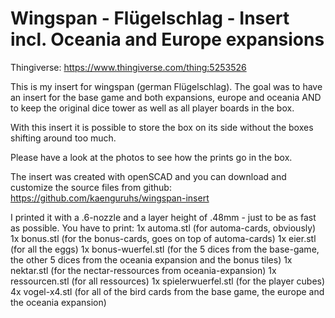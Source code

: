 # Wingspan - Flügelschlag - Insert incl. Oceania and Europe expansions
Thingiverse: https://www.thingiverse.com/thing:5253526

This is my insert for wingspan (german Flügelschlag). The goal was to have an insert for the base game and both expansions, europe and oceania AND to keep the original dice tower as well as all player boards in the box.

With this insert it is possible to store the box on its side without the boxes shifting around too much.

Please have a look at the photos to see how the prints go in the box.

The insert was created with openSCAD and you can download and customize the source files from github: https://github.com/kaenguruhs/wingspan-insert

I printed it with a .6-nozzle and a layer height of .48mm - just to be as fast as possible. You have to print:
1x automa.stl (for automa-cards, obviously)
1x bonus.stl (for the bonus-cards, goes on top of automa-cards)
1x eier.stl (for all the eggs)
1x bonus-wuerfel.stl (for the 5 dices from the base-game, the other 5 dices from the oceania expansion and the bonus tiles)
1x nektar.stl (for the nectar-ressources from oceania-expansion)
1x ressourcen.stl (for all ressources)
1x spielerwuerfel.stl (for the player cubes)
4x vogel-x4.stl (for all of the bird cards from the base game, the europe and the oceania expansion)
